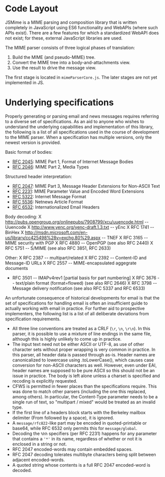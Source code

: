 Code Layout
===========

JSMime is a MIME parsing and composition library that is written completely in
JavaScript using ES6 functionality and WebAPIs (where such APIs exist). There
are a few features for which a standardized WebAPI does not exist; for these,
external JavaScript libraries are used.

The MIME parser consists of three logical phases of translation:

1. Build the MIME (and pseudo-MIME) tree.
2. Convert the MIME tree into a body-and-attachments view.
3. Use the result to drive the message view.

The first stage is located in `mimeParserCore.js`. The later stages are not yet
implemented in JS.

Underlying specifications
=========================

Properly generating or parsing email and news messages requires referring to a
diverse set of specifications. As an aid to anyone who wishes to understand the
underlying capabilities and implementation of this library, the following is a
list of all specifications used in the course of development to the MIME parser.
When a specification has multiple versions, only the newest version is provided.

Basic format of bodies:

* [RFC 2045](http://tools.ietf.org/html/rfc2045):
  MIME Part 1, Format of Internet Message Bodies
* [RFC 2046](http://tools.ietf.org/html/rfc2046):
  MIME Part 2, Media Types

Structured header interpretation:

* [RFC 2047](http://tools.ietf.org/html/rfc2047):
  MIME Part 3, Message Header Extensions for Non-ASCII Text
* [RFC 2231](http://tools.ietf.org/html/rfc2231):
  MIME Parameter Value and Encoded Word Extensions
* [RFC 5322](http://tools.ietf.org/html/rfc5322):
  Internet Message Format
* [RFC 5536](http://tools.ietf.org/html/rfc5536):
  Netnews Article Format
* [RFC 6532](http://tools.ietf.org/html/rfc6532):
  Internationalized Email Headers

Body decoding:
X http://pubs.opengroup.org/onlinepubs/7908799/xcu/uuencode.html -- Uuencode
X http://www.yenc.org/yenc-draft.1.3.txt -- yEnc
X RFC 1741 -- BinHex
X http://msdn.microsoft.com/en-us/library/cc425498%28v=exchg.80%29.aspx -- TNEF
X RFC 3165 -- MIME security with PGP
X RFC 4880 -- OpenPGP (see also RFC 2440)
X RFC 5751 -- S/MIME (see also RFC 3851, RFC 2633)

Other:
X RFC 2387 -- multipart/related
X RFC 2392 -- Content-ID and Message-ID  URLs
X RFC 2557 -- MIME-encapsulated aggegrate documents
* RFC 3501 -- IMAPv4rev1 [partial basis for part numbering]
X RFC 3676 -- text/plain format (format=flowed) (see also RFC 2646)
X RFC 3798 -- Message delivery notification (see also RFC 5337 and RFC 6533)

An unfortunate consequence of historical developments for email is that the set
of specifications for handling email is often an insufficient guide to actually
working with email in practice. For further aid to prospective implementers, the
following list is a list of all deliberate deviations from specification
requirements.

* All three line conventions are treated as a CRLF (`\r`, `\n`, `\r\n`). In this
  parser, it is possible to use a mixture of line endings in the same file,
  although this is highly unlikely to come up in practice.
* The input text need not be either ASCII or UTF-8, as use of other character
  sets without proper wrapping is very common in practice. In this parser, all
  header data is passed through as-is. Header names are canonicalized to
  lowercase using .toLowerCase(), which causes case conversion for non-ASCII
  characters as well. However, even under EAI, header names are supposed to be
  pure ASCII so this should not be an issue in practice. The body is left alone
  unless a charset is specified and recoding is explicitly requested.
* CFWS is permitted in fewer places than the specifications require. This was
  done to match other parsers (including the one this replaced, among others).
  In particular, the Content-Type parameter needs to be a single run of text, so
  "multipart / mixed" would be treated as an invalid type.
* If the first line of a headers block starts with the Berkeley mailbox
  delimiter (From followed by a space), it is ignored.
* A `message/rfc822`-like part may be encoded in quoted-printable or base64,
  while RFC 6532 only permits this for `message/global`.
* Decoding the `%hh` specifiers (per RFC 2231) happens for any parameter that
  contains a `'*'` in its name, regardless of whether or not it is enclosed in a
  string or not.
* RFC 2047 encoded-words may contain embedded spaces.
* RFC 2047 decoding tolerates multibyte characters being split between adjacent
  encoded-words.
* A quoted string whose contents is a full RFC 2047 encoded-word is decoded.
